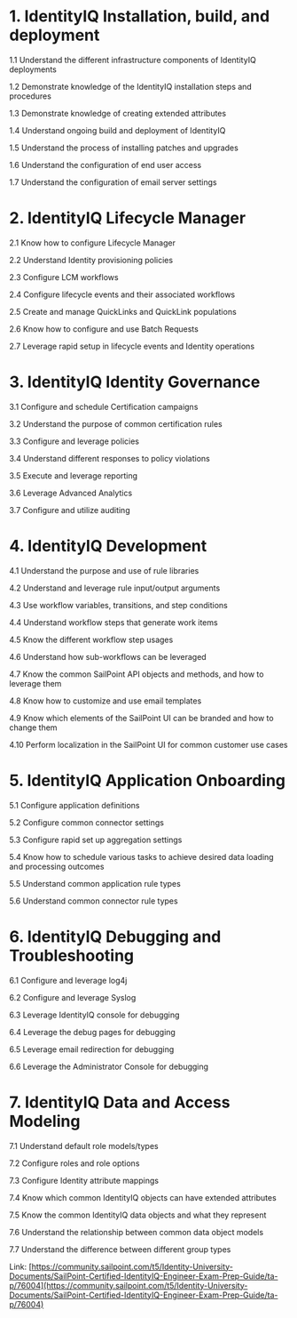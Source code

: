 
# **1. IdentityIQ Installation, build, and deployment**

1.1 Understand the different infrastructure components of IdentityIQ deployments 

1.2 Demonstrate knowledge of the IdentityIQ installation steps and procedures

1.3 Demonstrate knowledge of creating extended attributes

1.4 Understand ongoing build and deployment of IdentityIQ

1.5 Understand the process of installing patches and upgrades

1.6 Understand the configuration of end user access

1.7 Understand the configuration of email server settings

# **2. IdentityIQ Lifecycle Manager** 

2.1 Know how to configure Lifecycle Manager

2.2 Understand Identity provisioning policies

2.3 Configure LCM workflows

2.4 Configure lifecycle events and their associated workflows

2.5 Create and manage QuickLinks and QuickLink populations

2.6 Know how to configure and use Batch Requests

2.7 Leverage rapid setup in lifecycle events and Identity operations

# **3. IdentityIQ Identity Governance**

3.1 Configure and schedule Certification campaigns

3.2 Understand the purpose of common certification rules

3.3 Configure and leverage policies

3.4 Understand different responses to policy violations

3.5 Execute and leverage reporting

3.6 Leverage Advanced Analytics

3.7 Configure and utilize auditing

# **4. IdentityIQ Development**

4.1 Understand the purpose and use of rule libraries

4.2 Understand and leverage rule input/output arguments

4.3 Use workflow variables, transitions, and step conditions

4.4 Understand workflow steps that generate work items

4.5 Know the different workflow step usages

4.6 Understand how sub-workflows can be leveraged

4.7 Know the common SailPoint API objects and methods, and how to leverage them

4.8 Know how to customize and use email templates

4.9 Know which elements of the SailPoint UI can be branded and how to change them

4.10 Perform localization in the SailPoint UI for common customer use cases

# **5. IdentityIQ Application Onboarding**

5.1 Configure application definitions

5.2 Configure common connector settings

5.3 Configure rapid set up aggregation settings

5.4 Know how to schedule various tasks to achieve desired data loading and processing outcomes

5.5 Understand common application rule types

5.6 Understand common connector rule types

# **6. IdentityIQ Debugging and Troubleshooting** 

6.1 Configure and leverage log4j

6.2 Configure and leverage Syslog

6.3 Leverage IdentityIQ console for debugging

6.4 Leverage the debug pages for debugging

6.5 Leverage email redirection for debugging

6.6 Leverage the Administrator Console for debugging

# **7. IdentityIQ Data and Access Modeling**

7.1 Understand default role models/types

7.2 Configure roles and role options

7.3 Configure Identity attribute mappings

7.4 Know which common IdentityIQ objects can have extended attributes

7.5 Know the common IdentityIQ data objects and what they represent

7.6 Understand the relationship between common data object models

7.7 Understand the difference between different group types

Link: [https://community.sailpoint.com/t5/Identity-University-Documents/SailPoint-Certified-IdentityIQ-Engineer-Exam-Prep-Guide/ta-p/76004](https://community.sailpoint.com/t5/Identity-University-Documents/SailPoint-Certified-IdentityIQ-Engineer-Exam-Prep-Guide/ta-p/76004)